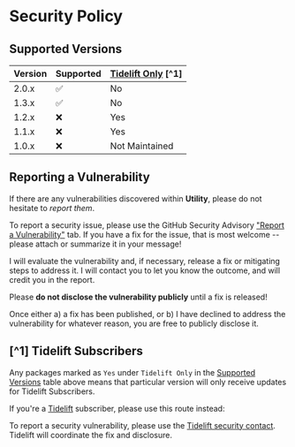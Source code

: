 # Security Policy

## Supported Versions

| Version | Supported          | [Tidelift Only](https://github.com/ericsizemore/utility/security/policy#tidelift-subscribers) [^1] |
|---------|--------------------|----------------------------------------------------------------------------------------------------|
| 2.0.x   | :white_check_mark: | No                                                                                                 |
| 1.3.x   | :white_check_mark: | No                                                                                                 |
| 1.2.x   | :x:                | Yes                                                                                                |
| 1.1.x   | :x:                | Yes                                                                                                |
| 1.0.x   | :x:                | Not Maintained                                                                                     |

## Reporting a Vulnerability

If there are any vulnerabilities discovered within **Utility**, please do not hesitate to _report them_. 

To report a security issue, please use the GitHub Security Advisory ["Report a Vulnerability"](https://github.com/ericsizemore/utility/security/advisories/new) tab. If you have a fix for the issue, that is most welcome -- please attach or summarize it in your message!

I will evaluate the vulnerability and, if necessary, release a fix or mitigating steps to address it. I will contact you to let you know the outcome, and will credit you in the report.

   Please **do not disclose the vulnerability publicly** until a fix is released!

Once either a) a fix has been published, or b) I have declined to address the vulnerability for whatever reason, you are free to publicly disclose it.

## [^1] Tidelift Subscribers

Any packages marked as `Yes` under `Tidelift Only` in the [Supported Versions](https://github.com/ericsizemore/utility/security/policy#supported-versions) table above means that particular version will only receive updates for Tidelift Subscribers.

If you're a [Tidelift](https://tidelift.com/) subscriber, please use this route instead:

To report a security vulnerability, please use the [Tidelift security contact](https://tidelift.com/security).
Tidelift will coordinate the fix and disclosure.
